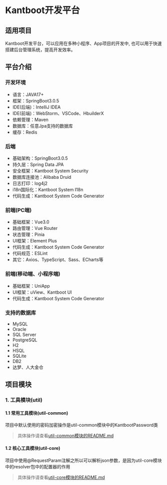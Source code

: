 # Kantboot开发平台

## 适用项目
Kantboot开发平台，可以应用在多种小程序、App项目的开发中, 
也可以用于快速搭建后台管理系统，提高开发效率。

## 平台介绍
### 开发环境
- 语言：JAVA17+
- 框架：SpringBoot3.0.5
- IDE(后端)：IntelliJ IDEA
- IDE(前端)：WebStorm、VSCode、HbuilderX
- 依赖管理：Maven
- 数据库：任意Jpa支持的数据库
- 缓存：Redis

### 后端
- 基础架构：SpringBoot3.0.5
- 持久层：Spring Data JPA
- 安全框架：Kantboot System Security
- 数据库连接池：Alibaba Druid
- 日志打印：log4j2
- i18n国际化：Kantboot System I18n
- 代码生成：Kantboot System Code Generator

### 前端(PC端)
- 基础框架：Vue3.0
- 路由管理：Vue Router
- 状态管理：Pinia
- UI框架：Element Plus
- 代码生成：Kantboot System Code Generator
- 代码规范：ESLint
- 其它：Axios、TypeScript、Sass、ECharts等

### 前端(移动端、小程序端)
- 基础框架：UniApp
- UI框架：uView、Kantboot UI
- 代码生成：Kantboot System Code Generator

### 支持的数据库
- MySQL
- Oracle
- SQL Server
- PostgreSQL
- H2
- HSQL
- SQLite
- DB2
- 达梦、人大金仓

## 项目模块
### 1. 工具模块(util)
#### 1.1 常用工具模块(util-common)
项目中默认使用的密码加密操作是util-common模块中的KantbootPassword类
>具体操作请查看<a href="/util/util-common/README.md">util-common模块的README.md</a>
#### 1.2 核心工具模块(util-core)
项目中使用@RequestParam注解之所以可以解析json参数，是因为util-core模块中的resolver包中的配置器的作用
>具体操作请查看<a href="/util/util-core/README.md">util-core模块的README.md</a>
